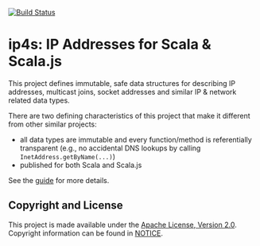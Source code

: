 [![Build Status](https://travis-ci.org/Comcast/ip4s.svg?branch=master)](https://travis-ci.org/Comcast/ip4s)

ip4s: IP Addresses for Scala & Scala.js
=======================================

This project defines immutable, safe data structures for describing IP addresses, multicast joins, socket addresses and similar IP & network related data types.

There are two defining characteristics of this project that make it different from other similar projects:
- all data types are immutable and every function/method is referentially transparent (e.g., no accidental DNS lookups by calling `InetAddress.getByName(...)`)
- published for both Scala and Scala.js

See the [guide](docs/guide.md) for more details.

## Copyright and License

This project is made available under the [Apache License, Version 2.0](LICENSE). Copyright information can be found in [NOTICE](NOTICE).

